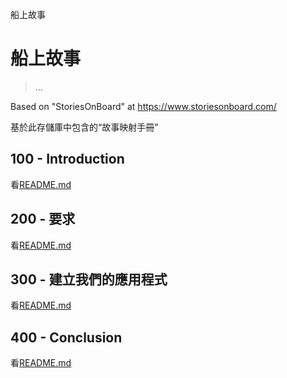 船上故事

# 船上故事

> ...

Based on "StoriesOnBoard" at <https://www.storiesonboard.com/>

基於此存儲庫中包含的“故事映射手冊”

## 100 - Introduction

看[README.md](./100/README.md)

## 200 - 要求

看[README.md](./200/README.md)

## 300 - 建立我們的應用程式

看[README.md](./300/README.md)

## 400 - Conclusion

看[README.md](./400/README.md)
